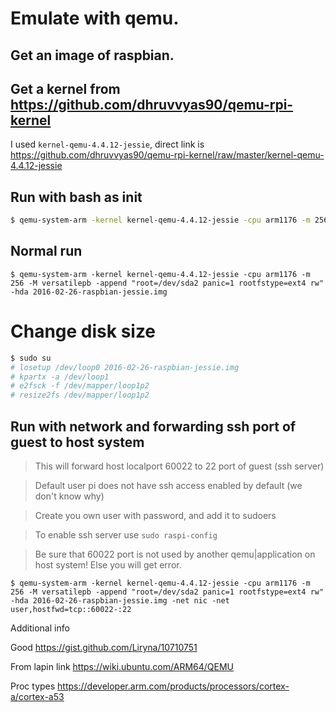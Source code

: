 # Emulate with qemu.

## Get an image of raspbian.

## Get a kernel from https://github.com/dhruvvyas90/qemu-rpi-kernel

I used `kernel-qemu-4.4.12-jessie`, direct link is https://github.com/dhruvvyas90/qemu-rpi-kernel/raw/master/kernel-qemu-4.4.12-jessie

## Run with bash as init

```bash
$ qemu-system-arm -kernel kernel-qemu-4.4.12-jessie -cpu arm1176 -m 256 -M versatilepb -append "root=/dev/sda2 panic=1 rootfstype=ext4 rw init=/bin/bash" -hda 2016-02-26-raspbian-jessie.img
```

## Normal run

```
$ qemu-system-arm -kernel kernel-qemu-4.4.12-jessie -cpu arm1176 -m 256 -M versatilepb -append "root=/dev/sda2 panic=1 rootfstype=ext4 rw" -hda 2016-02-26-raspbian-jessie.img
```

# Change disk size

```bash
$ sudo su
# losetup /dev/loop0 2016-02-26-raspbian-jessie.img
# kpartx -a /dev/loop1
# e2fsck -f /dev/mapper/loop1p2
# resize2fs /dev/mapper/loop1p2
```

## Run with network and forwarding ssh port of guest to host system

> This will forward host localport 60022 to 22 port of guest (ssh server)

> Default user pi does not have ssh access enabled by default (we don't know why)

> Create you own user with password, and add it to sudoers

> To enable ssh server use `sudo raspi-config`

> Be sure that 60022 port is not used by another qemu|application on host system! Else you will get error.



```
$ qemu-system-arm -kernel kernel-qemu-4.4.12-jessie -cpu arm1176 -m 256 -M versatilepb -append "root=/dev/sda2 panic=1 rootfstype=ext4 rw" -hda 2016-02-26-raspbian-jessie.img -net nic -net user,hostfwd=tcp::60022-:22
```

Additional info

Good https://gist.github.com/Liryna/10710751

From lapin link https://wiki.ubuntu.com/ARM64/QEMU

Proc types https://developer.arm.com/products/processors/cortex-a/cortex-a53

